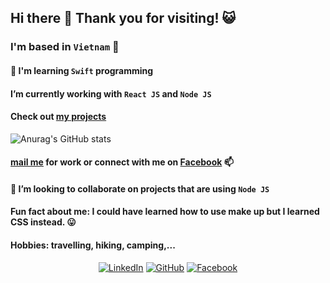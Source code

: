 ## Hi there 👋 Thank you for visiting! :smiley_cat:

### I'm based in `Vietnam` :city_sunset:

#### 🌱 I'm learning `Swift` programming
#### I’m currently working with `React JS` and `Node JS`
#### Check out [my projects](https://github.com/tnngoan?tab=repositories)

![Anurag's GitHub stats](https://github-readme-stats.vercel.app/api?username=tnngoan&count_private=true&theme=react)

#### [mail me](mailto:ngoan.n.tr@gmail.com) for work or connect with me on [Facebook](https://www.facebook.com/ngoanntr/) 📫
#### 👯 I’m looking to collaborate on projects that are using `Node JS`
 
#### Fun fact about me: I could have learned how to use make up but I learned CSS instead. 😛

#### Hobbies: travelling, hiking, camping,...

<p align="center">
	<a href="https://www.linkedin.com/in/tnngoan/"><img src="https://img.icons8.com/bubbles/50/000000/linkedin.png" alt="LinkedIn"/></a>
	<a href="https://github.com/tnngoan"><img src="https://img.icons8.com/bubbles/50/000000/github.png" alt="GitHub"/></a>
	<a href="https://facebook.com/ngoanntr"><img src="https://img.icons8.com/bubbles/50/000000/facebook.png" alt="Facebook"/></a>
</p>
